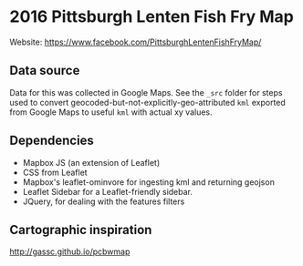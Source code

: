 # 2016 Pittsburgh Lenten Fish Fry Map

Website: https://www.facebook.com/PittsburghLentenFishFryMap/

## Data source

Data for this was collected in Google Maps. See the `_src` folder for steps used to convert geocoded-but-not-explicitly-geo-attributed `kml` exported from Google Maps to useful `kml` with actual xy values.

## Dependencies

* Mapbox JS (an extension of Leaflet)
* CSS from Leaflet
* Mapbox's leaflet-ominvore for ingesting kml and returning geojson
* Leaflet Sidebar for a Leaflet-friendly sidebar.
* JQuery, for dealing with the features filters

## Cartographic inspiration

http://gassc.github.io/pcbwmap
